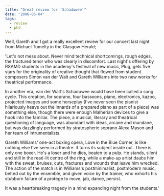 ```yaml
---
title: "Great review for ‘Schaduwee’"
date: "2006-05-04"
tags: 
  - review
  - phd
---
```


Well, Gareth and I got a really excellent review for our concert last night from Michael Tumelty in the Glasgow Herald;

'Let's not mess about. Never mind technical shortcomings, rough edges, the fractured tenor who was clearly in discomfort. Last night's offering by RSAMD students in the academy's festival of new music, Plug, gets five stars for the originality of creative thought that flowed from student composers Simon van der Walt and Gareth Williams into two new works for theatrical performance.

In another era, van der Walt's Schaduwee would have been called a song cycle. This creation, for soprano, four bassoons, piano, electronics, kazoo, projected images and some horseplay (I've never seen the pianist hilariously heave out the innards of a prepared piano as part of a piece) was something else, though there were enough Malherian devices to give a hook into the familiar. The piece, a musical, literary and theatrical questioning of language, was abundant with ideas, arcane and mundane, but was dazzlingly performed by stratospheric soprano Alexa Mason and her team of intrumentalists.

Gareth Williams' one-act boxing opera, Love in the Blue Corner, is like nothing else I've seen in a theatre. It turns its subject inside out. There is only one boxer. He's a loser and he dies, beaten to a pulp. He stands, silent and still in the read-lit centre of the ring, while a make-up artist daubs him with the sweat, bruises, cuts, fractures and wounds that leave him wrecked. The action of the match is in Williams's postminimalist, postmodern music, belted out by the ensemble, and given voice by the trainer, who exhorts his stubborn failure of a protege to move, jab, dance, persist.

It was a heartbreaking tragedy in a mind expanding night from the students.'
